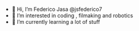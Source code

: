 - 👋 Hi, I’m Federico Jasa @jsfederico7
- 👀 I’m interested in coding , filmaking and robotics
- 🌱 I’m currently learning a lot of stuff

<!---
jsfederico7/jsfederico7 is a ✨ special ✨ repository because its `README.md` (this file) appears on your GitHub profile.
You can click the Preview link to take a look at your changes.
--->
